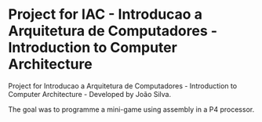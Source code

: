 # Project for IAC - Introducao a Arquitetura de Computadores - Introduction to Computer Architecture

Project for Introducao a Arquitetura de Computadores - Introduction to Computer Architecture - Developed by João Silva.

The goal was to programme a mini-game using assembly in a P4 processor.
